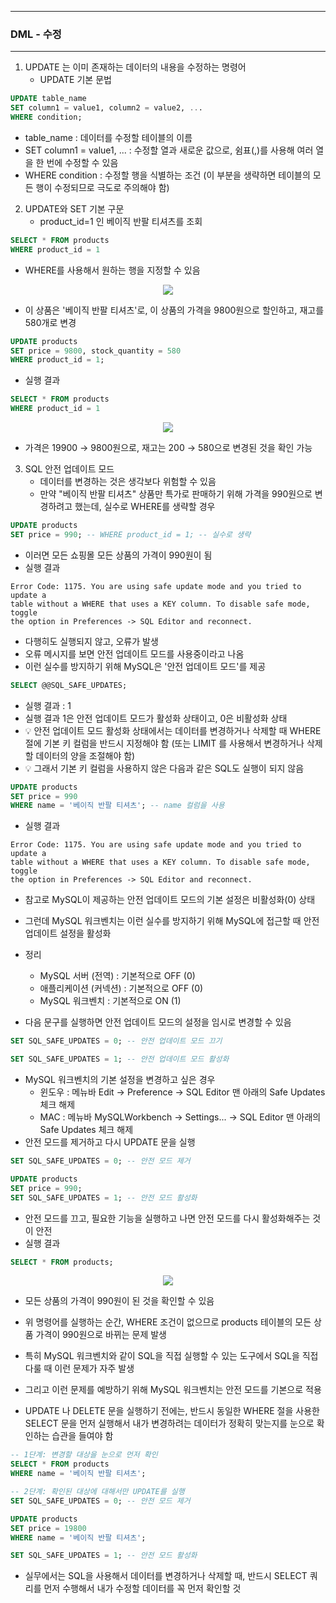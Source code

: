 -----
### DML - 수정
-----
1. UPDATE 는 이미 존재하는 데이터의 내용을 수정하는 명령어
   - UPDATE 기본 문법
```sql
UPDATE table_name
SET column1 = value1, column2 = value2, ...
WHERE condition;
```
   - table_name : 데이터를 수정할 테이블의 이름
   - SET column1 = value1, ... : 수정할 열과 새로운 값으로, 쉼표(,)를 사용해 여러 열을 한 번에 수정할 수 있음
   - WHERE condition : 수정할 행을 식별하는 조건 (이 부분을 생략하면 테이블의 모든 행이 수정되므로 극도로 주의해야 함)

2. UPDATE와 SET 기본 구문
   - product_id=1 인 베이직 반팔 티셔츠를 조회
```sql
SELECT * FROM products
WHERE product_id = 1
```
   - WHERE를 사용해서 원하는 행을 지정할 수 있음
<div align="center">
<img src="https://github.com/user-attachments/assets/e6000d24-3c4d-43f6-97be-2ab78e72c3f3">
</div>

   - 이 상품은 '베이직 반팔 티셔츠'로, 이 상품의 가격을 9800원으로 할인하고, 재고를 580개로 변경
```sql
UPDATE products
SET price = 9800, stock_quantity = 580
WHERE product_id = 1;
```
   - 실행 결과
```sql
SELECT * FROM products
WHERE product_id = 1
```
<div align="center">
<img src="https://github.com/user-attachments/assets/4cc3f8a1-d411-4cfb-937c-e3656bd4a1a7">
</div>

   - 가격은 19900 → 9800원으로, 재고는 200 → 580으로 변경된 것을 확인 가능

3. SQL 안전 업데이트 모드
   - 데이터를 변경하는 것은 생각보다 위험할 수 있음
   - 만약 "베이직 반팔 티셔츠" 상품만 특가로 판매하기 위해 가격을 990원으로 변경하려고 했는데, 실수로 WHERE를 생략할 경우
```sql
UPDATE products
SET price = 990; -- WHERE product_id = 1; -- 실수로 생략
```
   - 이러면 모든 쇼핑몰 모든 상품의 가격이 990원이 됨 
   - 실행 결과
```
Error Code: 1175. You are using safe update mode and you tried to update a
table without a WHERE that uses a KEY column. To disable safe mode, toggle
the option in Preferences -> SQL Editor and reconnect.
```
   - 다행히도 실행되지 않고, 오류가 발생
   - 오류 메시지를 보면 안전 업데이트 모드를 사용중이라고 나옴
   - 이런 실수를 방지하기 위해 MySQL은 '안전 업데이트 모드'를 제공
```sql
SELECT @@SQL_SAFE_UPDATES;
```
   - 실행 결과 : 1
   - 실행 결과 1은 안전 업데이트 모드가 활성화 상태이고, 0은 비활성화 상태
   - 💡 안전 업데이트 모드 활성화 상태에서는 데이터를 변경하거나 삭제할 때 WHERE 절에 기본 키 컬럼을 반드시 지정해야 함 (또는 LIMIT 를 사용해서 변경하거나 삭제할 데이터의 양을 조절해야 함)
   - 💡 그래서 기본 키 컬럼을 사용하지 않은 다음과 같은 SQL도 실행이 되지 않음
```sql
UPDATE products
SET price = 990
WHERE name = '베이직 반팔 티셔츠'; -- name 컬럼을 사용
```
   - 실행 결과
```
Error Code: 1175. You are using safe update mode and you tried to update a
table without a WHERE that uses a KEY column. To disable safe mode, toggle
the option in Preferences -> SQL Editor and reconnect.
```
   - 참고로 MySQL이 제공하는 안전 업데이트 모드의 기본 설정은 비활성화(0) 상태
   - 그런데 MySQL 워크벤치는 이런 실수를 방지하기 위해 MySQL에 접근할 때 안전 업데이트 설정을 활성화
   - 정리
      + MySQL 서버 (전역) : 기본적으로 OFF (0)
      + 애플리케이션 (커넥션) : 기본적으로 OFF (0)
      + MySQL 워크벤치 : 기본적으로 ON (1)
        
   - 다음 문구를 실행하면 안전 업데이트 모드의 설정을 임시로 변경할 수 있음
```sql
SET SQL_SAFE_UPDATES = 0; -- 안전 업데이트 모드 끄기

SET SQL_SAFE_UPDATES = 1; -- 안전 업데이트 모드 활성화
```

   - MySQL 워크벤치의 기본 설정을 변경하고 싶은 경우
      + 윈도우 : 메뉴바 Edit → Preference → SQL Editor 맨 아래의 Safe Updates 체크 해제
      + MAC : 메뉴바 MySQLWorkbench → Settings... → SQL Editor 맨 아래의 Safe Updates 체크 해제
   - 안전 모드를 제거하고 다시 UPDATE 문을 실행
```sql
SET SQL_SAFE_UPDATES = 0; -- 안전 모드 제거

UPDATE products
SET price = 990;
SET SQL_SAFE_UPDATES = 1; -- 안전 모드 활성화
```
   - 안전 모드를 끄고, 필요한 기능을 실행하고 나면 안전 모드를 다시 활성화해주는 것이 안전
   - 실행 결과
```sql
SELECT * FROM products;
```
<div align="center">
<img src="https://github.com/user-attachments/assets/bf1fa41b-effc-4343-bac5-5639f6111eb4">
</div>

   - 모든 상품의 가격이 990원이 된 것을 확인할 수 있음
   - 위 명령어를 실행하는 순간, WHERE 조건이 없으므로 products 테이블의 모든 상품 가격이 990원으로 바뀌는 문제 발생
   - 특히 MySQL 워크벤치와 같이 SQL을 직접 실행할 수 있는 도구에서 SQL을 직접 다룰 때 이런 문제가 자주 발생
   - 그리고 이런 문제를 예방하기 위해 MySQL 워크벤치는 안전 모드를 기본으로 적용

   - UPDATE 나 DELETE 문을 실행하기 전에는, 반드시 동일한 WHERE 절을 사용한 SELECT 문을 먼저 실행해서 내가 변경하려는 데이터가 정확히 맞는지를 눈으로 확인하는 습관을 들여야 함
```sql
-- 1단계: 변경할 대상을 눈으로 먼저 확인
SELECT * FROM products
WHERE name = '베이직 반팔 티셔츠';

-- 2단계: 확인된 대상에 대해서만 UPDATE를 실행
SET SQL_SAFE_UPDATES = 0; -- 안전 모드 제거

UPDATE products
SET price = 19800
WHERE name = '베이직 반팔 티셔츠';

SET SQL_SAFE_UPDATES = 1; -- 안전 모드 활성화
```
   - 실무에서는 SQL을 사용해서 데이터를 변경하거나 삭제할 때, 반드시 SELECT 쿼리를 먼저 수행해서 내가 수정할 데이터를 꼭 먼저 확인할 것
